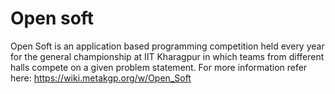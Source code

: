 # Open soft
Open Soft is an application based programming competition held every year for the general championship at IIT Kharagpur in which teams from different halls compete on a given problem statement. For more information refer here: https://wiki.metakgp.org/w/Open_Soft
